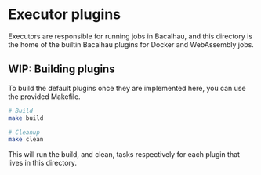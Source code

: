 
# Executor plugins 

Executors are responsible for running jobs in Bacalhau, and this directory is the home of the builtin Bacalhau plugins for Docker and WebAssembly jobs. 


## WIP: Building plugins 

To build the default plugins once they are implemented here, you can use the provided Makefile.

```sh 
# Build 
make build

# Cleanup
make clean 
```

This will run the build, and clean, tasks respectively for each plugin that lives in this directory.
